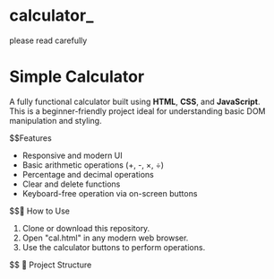 # calculator_
please read carefully
# Simple Calculator

A fully functional calculator built using **HTML**, **CSS**, and **JavaScript**.  
This is a beginner-friendly project ideal for understanding basic DOM manipulation and styling.

$$Features

- Responsive and modern UI
- Basic arithmetic operations (+, -, ×, ÷)
- Percentage and decimal operations
- Clear and delete functions
- Keyboard-free operation via on-screen buttons

$$🚀 How to Use

1. Clone or download this repository.
2. Open "cal.html" in any modern web browser.
3. Use the calculator buttons to perform operations.

$$ 📁 Project Structure


